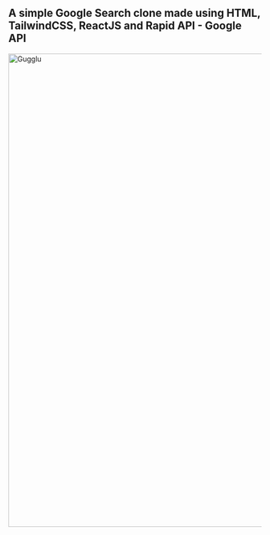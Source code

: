 <h2>
A simple Google Search clone made using HTML, TailwindCSS, ReactJS and Rapid API - Google API
</h2>
<img width="940" alt="Gugglu" src="https://user-images.githubusercontent.com/120587771/215548966-78e43047-f6cc-4d17-9e37-8fa71c03c121.png">
